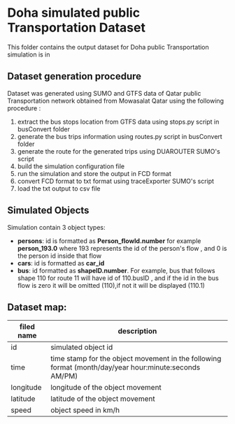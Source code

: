 # Doha simulated public Transportation Dataset
This folder contains the output dataset for Doha public Transportation simulation is in

## Dataset generation procedure
Dataset was generated using SUMO and GTFS data of Qatar public Transportation network obtained from Mowasalat Qatar using the following procedure :
1. extract the bus stops location from GTFS data using stops.py script in busConvert folder
2. generate the bus trips information using routes.py script in busConvert folder
3. generate the route for the generated trips using DUAROUTER SUMO's script
4. build the simulation configuration file
5. run the simulation and store the output in FCD format
6. convert FCD format to txt format using traceExporter SUMO's script
7. load the txt output to csv file


##  Simulated Objects
Simulation contain 3 object types:
* **persons**: id is formatted as **Person_flowId.number**  for example **person_193.0** where 193 represents the id of the person's flow , and 0 is the person id inside that flow
 * **cars**: id is formatted as **car_id**
 * **bus**: id formatted as **shapeID.number**. For example, bus that follows shape 110 for route 11 will have id of 110.busID , and if the id in the bus flow is zero it will be omitted (110),if not it will be displayed (110.1)
 
## Dataset map:

filed name | description
-----------|-----------
id | simulated object id
time | time stamp for the object movement in the following format (month/day/year  hour:minute:seconds AM/PM)
longitude | longitude of the object movement 
latitude | latitude of the object movement
speed | object speed in km/h

